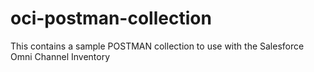 # oci-postman-collection
This contains a sample POSTMAN collection to use with the Salesforce Omni Channel Inventory

